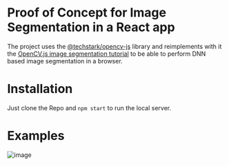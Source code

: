 # Proof of Concept for Image Segmentation in a React app

The project uses the [@techstark/opencv-js](https://www.npmjs.com/package/@techstark/opencv-js) library and reimplements with it the [OpenCV.js image segmentation tutorial](https://docs.opencv.org/3.4/dc/d20/tutorial_js_semantic_segmentation.html) to be able to perform DNN based image segmentation in a browser.

# Installation

Just clone the Repo and `npm start` to run the local server.

# Examples

![image](https://github.com/besserai/poc-image-segmentation/assets/133651882/e31873e4-1841-4933-9091-a1693f73ff1c)
